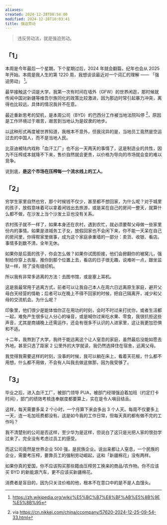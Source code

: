 ```yaml
---
aliases: 
created: 2024-12-28T08:54:00
modified: 2024-12-28T10:03:41
title: 强迫劳动
---
```


> 违反劳动法，就是强迫劳动。

## 「1」

本周是今年最后一个星期，下个星期过后，2024 年就会翻篇，纪年也会从 2025 年开始。本周是我人生的第 1220 周，我想谈谈最近对一个词汇的理解 —— 「强迫劳动」 [^forced-labor-wikipedia]。

最早接触这个词是大学，我第一次有时间在墙外（GFW）的世界闲逛，那时候就传闻中国对新疆等维吾尔族同化的政策比较激进，因为那边时常引起暴力冲突，离得也比较远，具体的情况我并不在意。

最近重新思考的契机，是本周公司（BYD）的巴西分工作被当地法院叫停 [^BYD-law-event]，原因是工作环境过于艰苦，艰苦到当地认为是奴隶的地步。

以这种形式再度被世界知道，我根本不意外，但我诧异的是，当地员工竟然是空运过去的中国人，而不是当地人民。

比亚迪被陆内戏称「血汗工厂」也不出一天两天的事情了，这是制造业的共性，因为不压榨成本就降不下来，售价自然就会更贵，以价格为导向的市场就会变的难以竞争。

说到底，**是这个市场在压榨每一个流水线上的工人**。

## 「2」

穷学生家里自然也穷，那个时候钱不仅少，甚至都不想回家，为什么呢？对于城里的孩子，放假意味着可以拿着闲钱出去旅游，或是呆在自己的房间一整天，就算什么都不做，在沙发上当个沙发土豆也没有关系。

农村孩子就不一样了，如果本身还在农村，遇到农忙，就必须要帮父母做一些家里份内的事情。如果是进城务工子女，放假回家也不会闲下来，你不能一天呆在自己的房间里，你得帮家里做事，成为这个家庭承重墙的一部分：卖货、收银、看店。事情多到数不清，全年无休。

如果你是后面的孩子，你会怎么做？如果你试图拒接，他们会掀翻你的被窝儿，强制给你穿上衣服，推你到那个位置上去，看店的日子很无趣，说难听一点，跟坐监狱一样，除了没有缝纫机。

所以我有非常多逃离的方法：去图书馆，或是塞上耳机。

这是我最常用于逃离方式，前者可以让我自己本人在周六日远离原生家庭，避开父母白天经营的情勒；后者可以在晚上不得不回家的时候，把自己隔离开，减少和父母的交流机会。为什么呢？

印象里，他们很少是能体恤你正在用功的时刻，会时不时过来打扰你，或者生活都一起，难免产生很多让人分心的噪音，或是喊你过来吃水果、零食，我很抗拒这些声音，尤其是商铺晚上还需运作，还会有很多不认识的人进家里，这让我更加恐惧和不适。

十二年，我熬到了大学，我终于能远离这个让人窒息的家庭，虽然最后没能如愿去外地，甚至只选了距家 2 公里外的大学就读，我仍然选择住在宿舍，远离父母。

我觉得我需要这样的时刻，没事的时候，我可以躺在床上，看着天花板，什么都不用想，什么都不用做，不会有人叫我去做这做那，因为我受够了。

## 「3」

毕业之后，进入血汗工厂，被部门领导 PUA，被部门经理强迫着加班（约定打卡时间），部门的绩效考核连奉献度都要算上，实在是令人嗔目结舌。

这样，每天需要多呆 2 个小时，一个月算下来会多出 3 个人天。每周不仅要多上一天，连一毛加班费都没有。这是如今我的工作日常，但每天真的都有做不完的工作吗？

我不清楚别的公司是否这样，至少华为是这样，但说白了这只是光把人家的恨劲学过来了。完全没有考虑过员工的感受。

而这公司竟然是世界企业 500 强，是民族企业。说出来都让人窒息，一个民族的企业，需要考压榨，要靠员工的强制劳动崛起，这和「新疆棉花」没有两样。

如果你真的爱国，你不应该购买那些籍由压榨劳工换来的商品/农作物。你不应该买 BYD 的新能源汽车，更不应该买新疆棉花。

消费者是盲目的，因为只关注价格的他，根本不在意口中的是不是人血馒头。

[^forced-labor-wikipedia]: https://zh.wikipedia.org/wiki/%E5%BC%B7%E8%BF%AB%E5%8B%9E%E5%8B%95
[^BYD-law-event]:via https://cn.nikkei.com/china/ccompany/57620-2024-12-25-09-54-33.html
